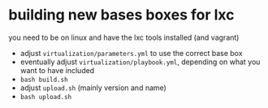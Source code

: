 # building new bases boxes for lxc

you need to be on linux and have the lxc tools installed (and vagrant)


* adjust `virtualization/parameters.yml` to use the correct base box 
* eventually adjust `virtualization/playbook.yml`, depending on what you want to have included
* `bash build.sh`
* adjust `upload.sh` (mainly version and name)
* `bash upload.sh`